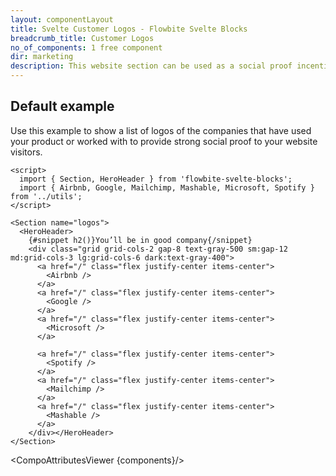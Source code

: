 ```yaml
---
layout: componentLayout
title: Svelte Customer Logos - Flowbite Svelte Blocks
breadcrumb_title: Customer Logos
no_of_components: 1 free component
dir: marketing
description: This website section can be used as a social proof incentive to convince your potential clients by showcasing popular companies that you've collaborated with.
---
```


<script>
  import { TableProp, TableDefaultRow, CompoAttributesViewer } from '../utils'
  const components = 'HeroHeader, Section'
</script>

## Default example

Use this example to show a list of logos of the companies that have used your product or worked with to provide strong social proof to your website visitors.

```svelte example
<script>
  import { Section, HeroHeader } from 'flowbite-svelte-blocks';
  import { Airbnb, Google, Mailchimp, Mashable, Microsoft, Spotify } from '../utils';
</script>

<Section name="logos">
  <HeroHeader>
    {#snippet h2()}You’ll be in good company{/snippet}
    <div class="grid grid-cols-2 gap-8 text-gray-500 sm:gap-12 md:grid-cols-3 lg:grid-cols-6 dark:text-gray-400">
      <a href="/" class="flex justify-center items-center">
        <Airbnb />
      </a>
      <a href="/" class="flex justify-center items-center">
        <Google />
      </a>
      <a href="/" class="flex justify-center items-center">
        <Microsoft />
      </a>

      <a href="/" class="flex justify-center items-center">
        <Spotify />
      </a>
      <a href="/" class="flex justify-center items-center">
        <Mailchimp />
      </a>
      <a href="/" class="flex justify-center items-center">
        <Mashable />
      </a>
    </div></HeroHeader>
</Section>
```

<CompoAttributesViewer {components}/>
